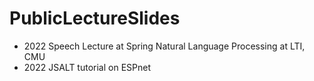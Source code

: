 # PublicLectureSlides

- 2022 Speech Lecture at Spring Natural Language Processing at LTI, CMU
- 2022 JSALT tutorial on ESPnet
